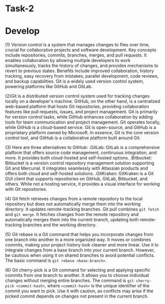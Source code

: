 # Task-2
# Develop
(1) Version control is a system that manages changes to files over time, crucial for collaborative projects and software development. Key concepts include repositories, commits, branches, merges, and pull requests. It enables collaboration by allowing multiple developers to work simultaneously, tracks the history of changes, and provides mechanisms to revert to previous states. Benefits include improved collaboration, history tracking, easy recovery from mistakes, parallel development, code reviews, and backup capabilities. Git is a widely used version control system, powering platforms like GitHub and GitLab.

(2)Git is a distributed version control system used for tracking changes locally on a developer's machine. GitHub, on the other hand, is a centralized web-based platform that hosts Git repositories, providing collaboration features like pull requests, issues, and project management. Git is primarily for version control tasks, while GitHub enhances collaboration by adding tools for team communication and project management. Git operates locally, while GitHub is a cloud-based service. Git is open-source, and GitHub is a proprietary platform owned by Microsoft. In essence, Git is the core version control tool, and GitHub is a collaborative platform built around Git.

(3) Here are three alternatives to GitHub:
 .GitLab:
GitLab is a comprehensive platform that offers source code management, continuous integration, and more. It provides both cloud-hosted and self-hosted options.
  .Bitbucket:
 Bitbucket is a version control repository management solution supporting Git and Mercurial. It integrates seamlessly with Atlassian products and offers both cloud and self-hosted solutions.
 .GitKraken:
GitKraken is a Git GUI client that supports repositories on GitHub, GitLab, Bitbucket, and others. While not a hosting service, it provides a visual interface for working with Git repositories.

(4) Git fetch retrieves changes from a remote repository to the local repository but does not automatically merge them into the working directory. It updates remote-tracking branches. 
Git pull combines `git fetch` and `git merge`. It fetches changes from the remote repository and automatically merges them into the current branch, updating both remote-tracking branches and the working directory.

(5) Git rebase is a Git command that helps you incorporate changes from one branch into another in a more organized way. It moves or combines commits, making your project history look cleaner and more linear. Use it to integrate changes from a base branch into your current branch. However, be cautious when using it on shared branches to avoid potential conflicts. The basic command is `git rebase <base-branch>`.

(6) Git cherry-pick is a Git command for selecting and applying specific commits from one branch to another. It allows you to choose individual changes without merging entire branches. The command is `git cherry-pick <commit-hash>`, where `<commit-hash>` is the unique identifier of the commit you want to pick. Use it with caution, as conflicts may arise if the picked commit depends on changes not present in the current branch.

